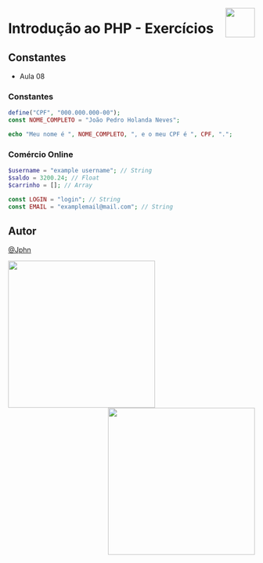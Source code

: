 <a href="https://www.beacademy.com.br/devstartpaylivre/" target="_blank"><img src="https://www.beacademy.com.br/wp-content/uploads/2022/02/Cubo.png" align="right" width="60"/></a>

# Introdução ao PHP - Exercícios

## Constantes

- Aula 08

### **Constantes**

```php
define("CPF", "000.000.000-00");
const NOME_COMPLETO = "João Pedro Holanda Neves";

echo "Meu nome é ", NOME_COMPLETO, ", e o meu CPF é ", CPF, ".";
```

### **Comércio Online**

```php
$username = "example username"; // String
$saldo = 3200.24; // Float
$carrinho = []; // Array

const LOGIN = "login"; // String
const EMAIL = "examplemail@mail.com"; // String
```

## Autor

[@Jphn](https://github.com/Jphn)

<a href="https://www.beacademy.com.br/" target="_blank"><img src="https://www.beacademy.com.br/wp-content/uploads/2019/11/Logo-Topo.png" width="300" align="left" /></a>

<a href="https://www.paylivre.com/" target="_blank"><img src="https://web.paylivre.com/static/media/logo-blue.c7100186.png" width="300" align="right" /></a>
